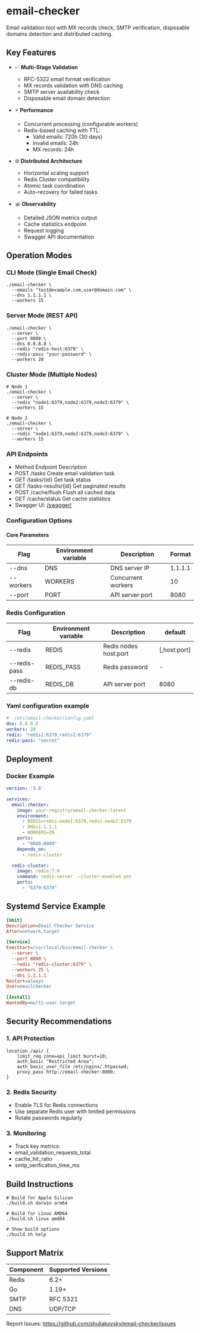 # email-checker

Email validation tool with MX records check, SMTP verification, disposable domains detection and distributed caching.

## Key Features

- ✅ **Multi-Stage Validation**
    - RFC-5322 email format verification
    - MX records validation with DNS caching
    - SMTP server availability check
    - Disposable email domain detection

- ⚡ **Performance**
    - Concurrent processing (configurable workers)
    - Redis-based caching with TTL:
        - Valid emails: 720h (30 days)
        - Invalid emails: 24h
        - MX records: 24h

- 🌐 **Distributed Architecture**
    - Horizontal scaling support
    - Redis Cluster compatibility
    - Atomic task coordination
    - Auto-recovery for failed tasks

- 📊 **Observability**
    - Detailed JSON metrics output
    - Cache statistics endpoint
    - Request logging
    - Swagger API documentation

## Operation Modes

### CLI Mode (Single Email Check)
```shell
./email-checker \
  --emails "test@example.com,user@domain.com" \
  --dns 1.1.1.1 \
  --workers 15
```

### Server Mode (REST API)
```shell
./email-checker \
  --server \
  --port 8080 \
  --dns 8.8.8.8 \
  --redis "redis-host:6379" \
  --redis-pass "your-password" \
  --workers 20
```
### Cluster Mode (Multiple Nodes)
```shell
# Node 1
./email-checker \
  --server \
  --redis "node1:6379,node2:6379,node3:6379" \
  --workers 15

# Node 2
./email-checker \
  --server \
  --redis "node1:6379,node2:6379,node3:6379" \
  --workers 15
```
### API Endpoints
 - Method	Endpoint	Description
 - POST	/tasks	Create email validation task
 - GET	/tasks/{id}	Get task status
 - GET	/tasks-results/{id}	Get paginated results
 - POST	/cache/flush	Flush all cached data
 - GET	/cache/status	Get cache statistics
 - Swagger UI: [/swagger/](https://shuliakovsky.github.io/email-checker/)
### Configuration Options
#### Core Parameters
| Flag          | Environment variable | Description        | Format  |
|---------------|----------------------|--------------------|---------|
| --dns         | DNS                  | DNS server IP      | 1.1.1.1     |
| --workers     | WORKERS              | Concurrent workers | 10            |
| --port	       | PORT                 | API server port	   | 8080               |


### Redis Configuration
| Flag      | Environment variable | Description          | default    |
|-----------|----------------------|----------------------|------------|
| --redis   | REDIS                | Redis nodes	host:port | [,host:port] |
| --redis-pass | REDIS_PASS           | Redis password       | -                     |
| --redis-db   | REDIS_DB             |API server port	      | 8080                 |

### Yaml configuration example
```yaml
#  /etc/email-checker/config.yaml
dns: 8.8.8.8
workers: 20
redis: "redis1:6379,redis2:6379"
redis-pass: "secret"
```
## Deployment
### Docker Example
```yaml
version: '3.8'

services:
  email-checker:
    image: your-registry/email-checker:latest
    environment:
      - REDIS=redis-node1:6379,redis-node2:6379
      - DNS=1.1.1.1
      - WORKERS=20
    ports:
      - "8080:8080"
    depends_on:
      - redis-cluster

  redis-cluster:
    image: redis:7.0
    command: redis-server --cluster-enabled yes
    ports:
      - "6379:6379"
```
## Systemd Service Example
```ini
[Unit]
Description=Email Checker Service
After=network.target

[Service]
ExecStart=/usr/local/bin/email-checker \
  --server \
  --port 8080 \
  --redis "redis-cluster:6379" \
  --workers 25 \
  --dns 1.1.1.1
Restart=always
User=emailchecker

[Install]
WantedBy=multi-user.target
```
## Security Recommendations
### 1. API Protection
```shell
location /api/ {
    limit_req zone=api_limit burst=10;
    auth_basic "Restricted Area";
    auth_basic_user_file /etc/nginx/.htpasswd;
    proxy_pass http://email-checker:8080;
}
```
### 2. Redis Security
- Enable TLS for Redis connections
- Use separate Redis user with limited permissions 
- Rotate passwords regularly
### 3. Monitoring

- Track key metrics:
- email_validation_requests_total
- cache_hit_ratio
- smtp_verification_time_ms

## Build Instructions
```shell
# Build for Apple Silicon
./build.sh darwin arm64

# Build for Linux AMD64
./build.sh linux amd64

# Show build options
./build.sh help
```

## Support Matrix
|Component| Supported Versions |
|---------|--------------------|
|Redis	| 6.2+               |
|Go	| 1.19+              |
|SMTP	| RFC 5321           |
|DNS	| UDP/TCP            |

Report Issues: https://github.com/shuliakovsky/email-checker/issues
